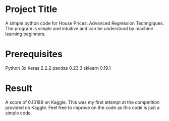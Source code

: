 # Project Title

A simple python code for House Prices: Advanced Regression Techngiques. The program is simple and intuitive and can be understood by machine learning beginners.  

# Prerequisites

Python 3x
Keras 2.2.2
pandas 0.23.3
sklearn 0.19.1

# Result

A score of 0.13189 on Kaggle. This was my first attempt at the competition provided on Kaggle. Feel free to improve on the code as this code is just a simple code. 
